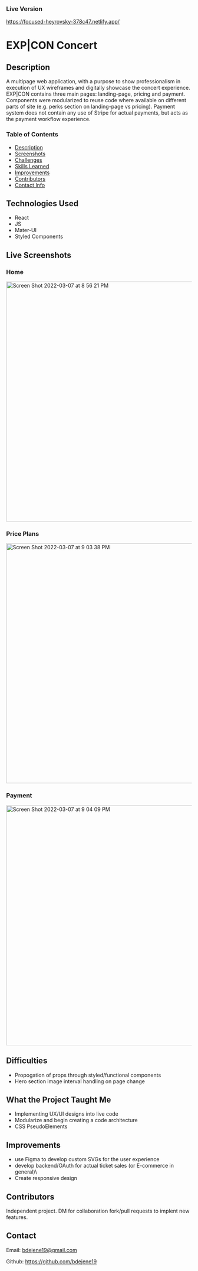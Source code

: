 ### Live Version
https://focused-heyrovsky-378c47.netlify.app/


# EXP|CON Concert
## Description 
A multipage web application, with a purpose to show professionalism in execution of UX wireframes and digitally showcase the concert experience. EXP|CON contains three main pages: landing-page, pricing and payment. Components were modularized to reuse code where available on different parts of site (e.g. perks section on landing-page vs pricing). Payment system does not contain any use of Stripe for actual payments, but acts as the payment workflow experience.
### Table of Contents
- [Description](#description)
- [Screenshots](#live-screenshots)
- [Challenges](#difficulties)
- [Skills Learned](#what-the-project-taught-me)
- [Improvements](#improvements)
- [Contributors](#contributors)
- [Contact Info](#contact)

## Technologies Used
- React
- JS
- Mater-UI
- Styled Components

## Live Screenshots 
### Home
<img width="650" alt="Screen Shot 2022-03-07 at 8 56 21 PM" src="https://user-images.githubusercontent.com/67334768/157151848-ba8a6d78-6eed-48a3-b12f-63967a1e4c55.png">

### Price Plans

<img width="650" alt="Screen Shot 2022-03-07 at 9 03 38 PM" src="https://user-images.githubusercontent.com/67334768/157151918-2ff2d574-4a73-4ed4-9c0b-9d66808fb269.png">

### Payment
<img width="650" alt="Screen Shot 2022-03-07 at 9 04 09 PM" src="https://user-images.githubusercontent.com/67334768/157151661-2b426059-f9e0-4702-9f22-c07e74d50385.png">

## Difficulties
- Propogation of props through styled/functional components
- Hero section image interval handling on page change


## What the Project Taught Me
- Implementing UX/UI designs into live code
- Modularize and begin creating a code architecture
- CSS PseudoElements

## Improvements
- use Figma to develop custom SVGs for the user experience
- develop backend/OAuth for actual ticket sales (or E-commerce in general)\
- Create responsive design

## Contributors 
Independent project. DM for collaboration fork/pull requests to implent new features.

## Contact
Email: bdejene19@gmail.com

Github: https://github.com/bdejene19
